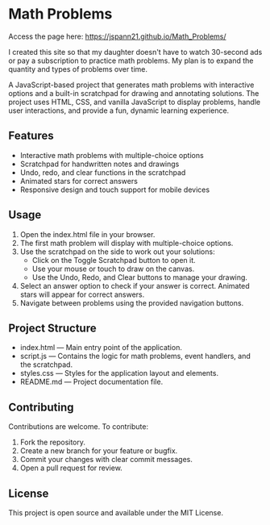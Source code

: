# Math Problems

Access the page here: https://jspann21.github.io/Math_Problems/

I created this site so that my daughter doesn't have to watch 30-second ads or pay a subscription to practice math
problems. My plan is to expand the quantity and types of problems over time.

A JavaScript-based project that generates math problems with interactive options and a built-in scratchpad for drawing
and annotating solutions. The project uses HTML, CSS, and vanilla JavaScript to display problems, handle user
interactions, and provide a fun, dynamic learning experience.

## Features

- Interactive math problems with multiple-choice options
- Scratchpad for handwritten notes and drawings
- Undo, redo, and clear functions in the scratchpad
- Animated stars for correct answers
- Responsive design and touch support for mobile devices

## Usage

1. Open the index.html file in your browser.
2. The first math problem will display with multiple-choice options.
3. Use the scratchpad on the side to work out your solutions:
    * Click on the Toggle Scratchpad button to open it.
    * Use your mouse or touch to draw on the canvas.
    * Use the Undo, Redo, and Clear buttons to manage your drawing.
4. Select an answer option to check if your answer is correct. Animated stars will appear for correct answers.
5. Navigate between problems using the provided navigation buttons.

## Project Structure

* index.html — Main entry point of the application.
* script.js — Contains the logic for math problems, event handlers, and the scratchpad.
* styles.css — Styles for the application layout and elements.
* README.md — Project documentation file.

## Contributing

Contributions are welcome. To contribute:

1. Fork the repository.
2. Create a new branch for your feature or bugfix.
3. Commit your changes with clear commit messages.
4. Open a pull request for review.

## License

This project is open source and available under the MIT License.

